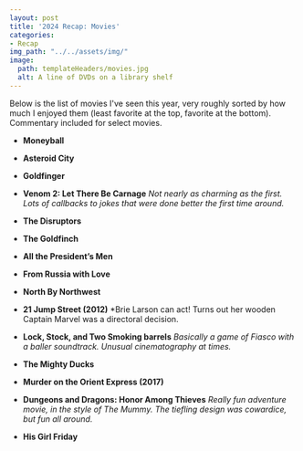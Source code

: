 ```yaml
---
layout: post
title: '2024 Recap: Movies'
categories:
- Recap
img_path: "../../assets/img/"
image:
  path: templateHeaders/movies.jpg
  alt: A line of DVDs on a library shelf
---
```


Below is the list of movies I've seen this year, very roughly sorted by how much I enjoyed them (least favorite at the top, favorite at the bottom). Commentary included for select movies.

* **Moneyball**
* **Asteroid City**
* **Goldfinger**
* **Venom 2: Let There Be Carnage** *Not nearly as charming as the first. Lots of callbacks to jokes that were done better the first time around.*

* **The Disruptors**
* **The Goldfinch**
* **All the President’s Men**
* **From Russia with Love**
* **North By Northwest**
* **21 Jump Street (2012)** *Brie Larson can act! Turns out her wooden Captain Marvel was a directoral decision.
 
* **Lock, Stock, and Two Smoking barrels** *Basically a game of Fiasco with a baller soundtrack. Unusual cinematography at times.*

* **The Mighty Ducks**
* **Murder on the Orient Express (2017)**
* **Dungeons and Dragons: Honor Among Thieves** *Really fun adventure movie, in the style of The Mummy. The tiefling design was cowardice, but fun all around.*
* **His Girl Friday** 